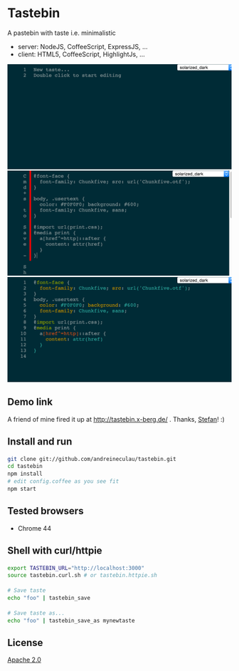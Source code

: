 # Tastebin

A pastebin with taste i.e. minimalistic

* server: NodeJS, CoffeeScript, ExpressJS, ...
* client: HTML5, CoffeeScript, HighlightJs, ...

![New](SEEME.png)
![Edit](SEEME2.png)
![Share](SEEME3.png)

## Demo link

A friend of mine fired it up at http://tastebin.x-berg.de/ . Thanks, [Stefan](https://github.com/sstrigler)! :)

## Install and run

```sh
git clone git://github.com/andreineculau/tastebin.git
cd tastebin
npm install
# edit config.coffee as you see fit
npm start
```

## Tested browsers

* Chrome 44

## Shell with curl/httpie

```sh
export TASTEBIN_URL="http://localhost:3000"
source tastebin.curl.sh # or tastebin.httpie.sh

# Save taste
echo "foo" | tastebin_save

# Save taste as...
echo "foo" | tastebin_save_as mynewtaste
```

## License

[Apache 2.0](LICENSE)
